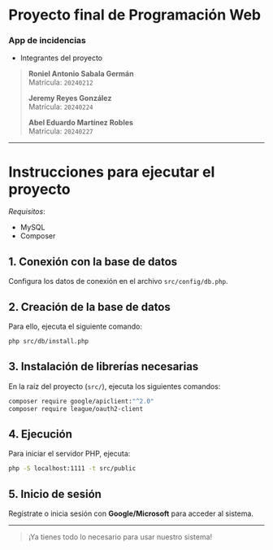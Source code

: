 # Proyecto final de Programación Web

### App de incidencias

- Integrantes del proyecto

> **Roniel Antonio Sabala Germán**  
>  Matrícula: `20240212`
>
> **Jeremy Reyes González**  
>  Matrícula: `20240224`
>
> **Abel Eduardo Martínez Robles**  
>  Matrícula: `20240227`

---

# Instrucciones para ejecutar el proyecto

_Requisitos_:

- MySQL
- Composer

## 1. Conexión con la base de datos

Configura los datos de conexión en el archivo `src/config/db.php`.

## 2. Creación de la base de datos

Para ello, ejecuta el siguiente comando:

```bash
php src/db/install.php
```

## 3. Instalación de librerías necesarias

En la raíz del proyecto (`src/`), ejecuta los siguientes comandos:

```bash
composer require google/apiclient:"^2.0"
composer require league/oauth2-client
```

## 4. Ejecución

Para iniciar el servidor PHP, ejecuta:

```bash
php -S localhost:1111 -t src/public
```

## 5. Inicio de sesión

Regístrate o inicia sesión con **Google/Microsoft** para acceder al sistema.

---

> ¡Ya tienes todo lo necesario para usar nuestro sistema!
